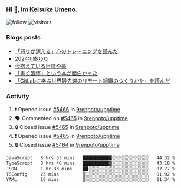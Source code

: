 ### Hi 👋, Im Keisuke Umeno.

<!--
**9renpoto/9renpoto** is a ✨ _special_ ✨ repository because its `README.md` (this file) appears on your GitHub profile.

Here are some ideas to get you started:

- 🔭 I’m currently working on ...
- 🌱 I’m currently learning ...
- 👯 I’m looking to collaborate on ...
- 🤔 I’m looking for help with ...
- 💬 Ask me about ...
- 📫 How to reach me: ...
- 😄 Pronouns: ...
- ⚡ Fun fact: ...
-->

![follow](https://img.shields.io/github/followers/9renpoto?label=Follow&style=social)
![visitors](https://komarev.com/ghpvc/?username=9renpoto&label=Profile%20views&color=0e75b6&style=flat)

### Blogs posts

<!-- BLOG-POST-LIST:START -->
- [「怒りが消える」心のトレーニングを読んだ](https://9renpoto.win/entry/2025/02/01/anger-management)
- [2024年終わり](https://9renpoto.win/entry/2024/12/31/2024-end)
- [今抱えている目標や夢](https://9renpoto.win/entry/2024/12/02/objective)
- [「書く習慣」という本が面白かった](https://9renpoto.win/entry/2024/11/11/leave_a_feeling_sad)
- [「GitLabに学ぶ世界最先端のリモート組織のつくりかた」を読んだ](https://9renpoto.win/entry/2024/09/10/remote_organization)
<!-- BLOG-POST-LIST:END -->

### Activity

<!--START_SECTION:activity-->
1. ❗ Opened issue [#5466](https://github.com/9renpoto/upptime/issues/5466) in [9renpoto/upptime](https://github.com/9renpoto/upptime)
2. 🗣 Commented on [#5465](https://github.com/9renpoto/upptime/issues/5465#issuecomment-2662412343) in [9renpoto/upptime](https://github.com/9renpoto/upptime)
3. 🔒 Closed issue [#5465](https://github.com/9renpoto/upptime/issues/5465) in [9renpoto/upptime](https://github.com/9renpoto/upptime)
4. ❗ Opened issue [#5465](https://github.com/9renpoto/upptime/issues/5465) in [9renpoto/upptime](https://github.com/9renpoto/upptime)
5. 🔒 Closed issue [#5464](https://github.com/9renpoto/upptime/issues/5464) in [9renpoto/upptime](https://github.com/9renpoto/upptime)
<!--END_SECTION:activity-->

<!--START_SECTION:waka-->

```txt
JavaScript   8 hrs 53 mins   ███████████░░░░░░░░░░░░░░   44.32 %
TypeScript   8 hrs 40 mins   ██████████▓░░░░░░░░░░░░░░   43.18 %
JSON         1 hr 33 mins    ██░░░░░░░░░░░░░░░░░░░░░░░   07.77 %
TSConfig     23 mins         ▒░░░░░░░░░░░░░░░░░░░░░░░░   01.92 %
YAML         16 mins         ▒░░░░░░░░░░░░░░░░░░░░░░░░   01.34 %
```

<!--END_SECTION:waka-->
